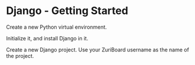 # Django - Getting Started

Create a new Python virtual environment.

Initialize it, and install Django in it.

Create a new Django project. Use your ZuriBoard username as the name of the project.

